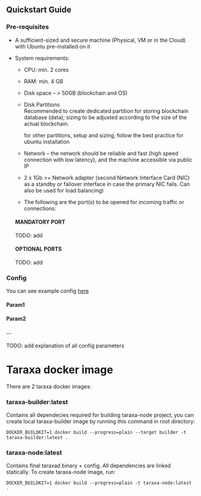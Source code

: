 Quickstart Guide
-------------------

### Pre-requisites

* A sufficient-sized and secure machine (Physical, VM or in the Cloud) with Ubuntu pre-installed on it
* System requirements:
    * CPU:  min. 2 cores
    * RAM: min. 4 GB
    * Disk space –  > 50GB (blockchain and OS)
    * Disk Partitions  
      Recommended to create dedicated partition for storing blockchain database (data); sizing to be adjusted according to the size of the actual blockchain.

      for other partitions, setup and sizing, follow the best practice for ubuntu installation

    * Network – the network should be reliable and fast (high speed connection with low latency), and the machine accessible via public IP
    * 2 x 1Gb >= Network adapter (second Network Interface Card (NIC) as a standby or failover interface in case the primary NIC fails. Can also be used for load balancing)

    * The following are the port(s) to be opened for incoming traffic or connections:
  #### MANDATORY PORT
  TODO: add

  #### OPTIONAL PORTS   
  TODO: add

### Config
You can see example config [here](doc/example_config.json)

#### Param1
#### Param2
#### ...
TODO: add explanation of all config parameters


# Taraxa docker image

There are 2 taraxa docker images:

### taraxa-builder:latest 
Contains all dependecies required for building taraxa-node project, you can create local taraxa-builder image 
by running this command in root directory:

    DOCKER_BUILDKIT=1 docker build --progress=plain --target builder -t taraxa-builder:latest .
    

### taraxa-node:latest
Contains final taraxad binary + config. All dependencies are linked statically. To create taraxa-node image, run: 

    DOCKER_BUILDKIT=1 docker build --progress=plain -t taraxa-node:latest .
